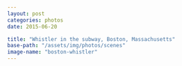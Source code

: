 ```yaml
---
layout: post
categories: photos
date: 2015-06-20

title: "Whistler in the subway, Boston, Massachusetts"
base-path: "/assets/img/photos/scenes"
image-name: "boston-whistler"
---
```

